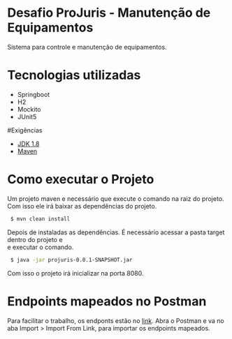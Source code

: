 # Desafio ProJuris - Manutenção de Equipamentos
Sistema para controle e manutenção de equipamentos.

# Tecnologias utilizadas
- Springboot
- H2
- Mockito
- JUnit5

#Exigências
 - [JDK 1.8](http://www.oracle.com/technetwork/java/javase/downloads/jdk8-downloads-2133151.html)
 - [Maven](https://maven.apache.org)


# Como executar o Projeto
Um projeto maven e necessário que execute o comando na raiz do projeto. 
Com isso ele irá baixar as dependências do projeto.
 
```sh
 $ mvn clean install
```
Depois de instaladas as dependências. É necessário acessar a pasta target dentro do projeto e  
e executar o comando.

```sh
 $ java -jar projuris-0.0.1-SNAPSHOT.jar
```
Com isso o projeto irá inicializar na porta 8080.

# Endpoints mapeados no Postman
Para facilitar o trabalho, os endponts estão no [link](https://www.postman.com/collections/082faec2ee41c942cca3).
Abra o Postman e va no aba Import > Import From Link, para importar os endpoints mapeados.
